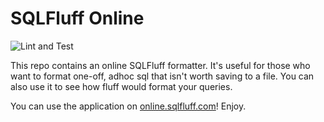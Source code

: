# SQLFluff Online

![Lint and Test](https://github.com/sqlfluff/sqlfluff-online/workflows/Lint%20and%20Test/badge.svg)

This repo contains an online SQLFluff formatter. It's useful for those who want to format one-off, adhoc sql that isn't worth saving to a file. You can also use it to see how fluff would format your queries.

You can use the application on [online.sqlfluff.com](https://online.sqlfluff.com/)! Enjoy.
